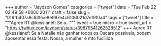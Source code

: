 
+++
author = "Jaydson Gomes"
categories = ["tweet"]
date = "Tue Feb 22 02:49:58 +0000 2011"
draft = false
slug = "016fb407a8c639ce8e997e4c6106021d7ef9f0a4"
tags = ["tweet"]
title = """Agree RT @kessianef: Se a..."""
tweet = true
micro = true
tweet_url = "https://twitter.com/jaydson/status/39879541262528512"
+++
Agree RT @kessianef: Se a Natalie não ganhar todos os Oscars possíveis, podem aposentar essa festa. Nossa, a mulher é mto fudiiiida
